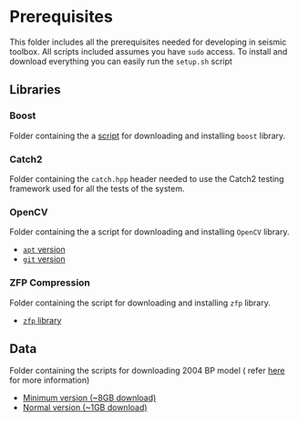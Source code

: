 # Prerequisites

This folder includes all the prerequisites needed for developing in seismic toolbox. All scripts included assumes you
have ```sudo``` access. To install and download everything you can easily run the ```setup.sh``` script

## Libraries

### Boost

Folder containing the a [script](libraries/boost/install_boost_1.64.sh) for downloading and installing ```boost```
library.

### Catch2

Folder containing the ```catch.hpp``` header needed to use the Catch2 testing framework used for all the tests of the
system.

### OpenCV

Folder containing the a script for downloading and installing ```OpenCV``` library.

* [```apt``` version](libraries/opencv/install_opencv_apt.sh)
* [```git``` version](libraries/opencv/install_opencv_git.sh)

### ZFP Compression

Folder containing the script for downloading and installing ```zfp``` library.

* [```zfp``` library](libraries/zfp/install_zfp.sh)

## Data

Folder containing the scripts for downloading 2004 BP model (
refer [here](https://wiki.seg.org/wiki/2004_BP_velocity_estimation_benchmark_model) for more information)

* [Minimum version (~8GB download)](data-download/download_bp_data_iso.sh)
* [Normal version (~1GB download)](data-download/download_bp_data_iso_minimal.sh)
